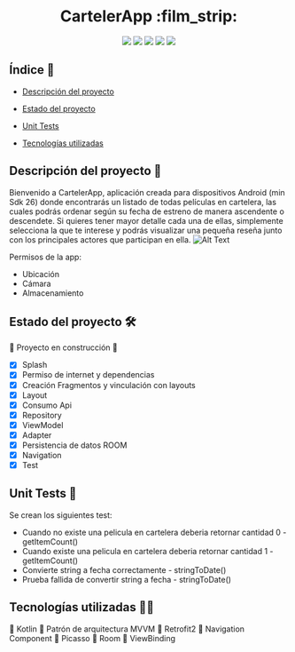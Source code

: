 <h1 align="center"> CartelerApp :film_strip: </h1>
<p align="center"> <img src="https://img.shields.io/badge/STATUS-EN%20DESAROLLO-yellowgreen">  
<img src="https://img.shields.io/badge/PRUEBA-TECNICA-success">
<img src="https://img.shields.io/badge/EMPRESA-CENCOSUD-blue">
<img src="https://img.shields.io/badge/SO-ANDROID-orange"> 
<img src="https://img.shields.io/badge/APLICACION-MOBILE-blueviolet"> </p>

## Índice :paperclip:

* [Descripción del proyecto](#descripción-del-proyecto)

* [Estado del proyecto](#estado-del-proyecto)

* [Unit Tests](#unit-test)

* [Tecnologías utilizadas](#tecnologías-utilizadas)

## Descripción del proyecto :bookmark_tabs:

Bienvenido a CartelerApp, aplicación creada para dispositivos Android (min Sdk 26) donde encontrarás un listado de todas películas en cartelera, las cuales podrás ordenar según su fecha de estreno de manera ascendente o descendete. Si quieres tener mayor detalle cada una de ellas, simplemente selecciona la que te interese y podrás visualizar una pequeña reseña junto con los principales actores que participan en ella.
![Alt Text](Review_CartelerApp.gif)

Permisos de la app:
- Ubicación
- Cámara
- Almacenamiento

## Estado del proyecto :hammer_and_wrench:

:construction: Proyecto en construcción :construction:

- [x] Splash
- [x] Permiso de internet y dependencias
- [x] Creación Fragmentos y vinculación con layouts
- [x] Layout
- [x] Consumo Api
- [x] Repository
- [X] ViewModel
- [X] Adapter
- [X] Persistencia de datos ROOM
- [X] Navigation
- [x] Test

## Unit Tests :test_tube:

Se crean los siguientes test:
- Cuando no existe una pelicula en cartelera deberia retornar cantidad 0 - getItemCount()
- Cuando existe una pelicula en cartelera deberia retornar cantidad 1 - getItemCount()
- Convierte string a fecha correctamente - stringToDate()
- Prueba fallida de convertir string a fecha - stringToDate()

## Tecnologías utilizadas :woman_technologist:

:small_orange_diamond:	Kotlin
:small_orange_diamond:	Patrón de arquitectura MVVM
:small_orange_diamond:	Retrofit2
:small_orange_diamond:	Navigation Component
:small_orange_diamond:	Picasso
:small_orange_diamond:	Room
:small_orange_diamond:	ViewBinding